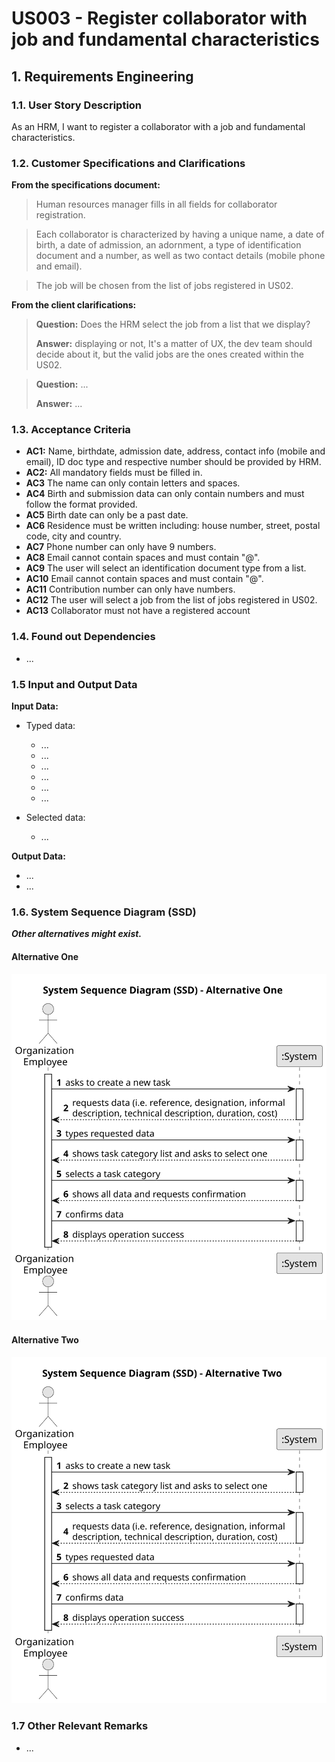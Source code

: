 # US003 - Register collaborator with job and fundamental characteristics


## 1. Requirements Engineering

### 1.1. User Story Description

As an HRM, I want to register a collaborator with a job and fundamental characteristics.


### 1.2. Customer Specifications and Clarifications

**From the specifications document:**

>   Human resources manager fills in all fields for collaborator registration.

>	Each collaborator is characterized by having a unique name, a date of birth, a date of admission, an adornment, a type of identification document and a number, as well as two contact details (mobile phone and email).

>	The job will be chosen from the list of jobs registered in US02.

**From the client clarifications:**

> **Question:** Does the HRM select the job from a list that we display?
>
> **Answer:** displaying or not, It's a matter of UX, the dev team should decide about it, but the valid jobs are the ones created within the US02.

> **Question:** ...
>
> **Answer:** ...

### 1.3. Acceptance Criteria

* **AC1:**  Name, birthdate, admission date, address, contact info (mobile and email), ID doc type and respective number should be provided by HRM.
* **AC2:** All mandatory fields must be filled in.
* **AC3** The name can only contain letters and spaces.
* **AC4** Birth and submission data can only contain numbers and must follow the format provided.
* **AC5** Birth date can only be a past date.
* **AC6** Residence must be written including: house number, street, postal code, city and country.
* **AC7** Phone number can only have 9 numbers.
* **AC8** Email cannot contain spaces and must contain "@".
* **AC9** The user will select an identification document type from a list.
* **AC10** Email cannot contain spaces and must contain "@".
* **AC11** Contribution number can only have numbers.
* **AC12** The user will select a job from the list of jobs registered in US02.
* **AC13** Collaborator must not have a registered account

### 1.4. Found out Dependencies

* ...

### 1.5 Input and Output Data

**Input Data:**

* Typed data:
  * ...
  * ...
  * ...
  * ...
  * ...
  * ...

* Selected data:
  * ...

**Output Data:**

* ...
* ...

### 1.6. System Sequence Diagram (SSD)

**_Other alternatives might exist._**

#### Alternative One

![System Sequence Diagram - Alternative One](svg/us006-system-sequence-diagram-alternative-one.svg)

#### Alternative Two

![System Sequence Diagram - Alternative Two](svg/us006-system-sequence-diagram-alternative-two.svg)

### 1.7 Other Relevant Remarks

* ...